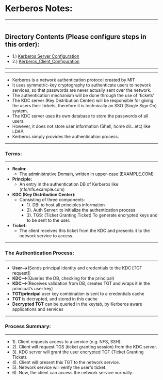 # Kerberos Notes:
<hr><hr>

## Directory Contents (Please configure steps in this order):

* 1.) [Kerberos Server Configuration](KDC_Server_Config)
* 2.) [Kerberos_Client_Configuration](Kdc_Client_Config)

<hr><hr>

* Kerberos is a network authentication protocol created by MIT
* It uses symmetric-key cryptography to authenticate users to network services,
 so that passwords are never actually sent over the network.
* The authentication mechanism will be done through the use of 'tickets'
* The KDC server (Key Distribution Center) will be responsible for giving the 
 users their tickets, therefore it is technically an SSO (Single Sign On) system.
* The KDC server uses its own database to store the passwords of all users.
* However, it does not store user information (Shell, home dir...etc) like LDAP.
* Kerberos simply provides the authentication process.

---
### Terms:
------
* **Realm:**
  * The administrative Domain, written in upper-case (EXAMPLE.COM)
* **Principle:**
  * An entry in the authentication DB of Kerberos like (nfs/nfs.example.com)
* **KDC (Key Distribution Center):**
  * Consisting of three components:
     - 1). DB: to host all principles information
     - 2). Auth Server: to initialize the authentication process
     - 3). TGS: (Ticket Granting Ticket) To generate encrypted keys and to be 
         sent to the user.
* **Ticket:**
  * The client receives this ticket from the KDC and presents it to the network
   service to access.

---
### The Authentication Process:
---------------------------
* **User-->**(Sends principal identity and credentials to the KDC [TGT request])
* **KDC-->**(Queries the DB, checking for the principal)
* **KDC-->**(Receives validation from DB, creates TGT and wraps it in the 
         principal's user key)
* **TGT/principal** user key combination is sent to a credentials cache
* **TGT** is decrypted, and stored in this cache
* **Decrypted TGT** can be queried in the keytab, by Kerberos aware applications and services

---
### Process Summary:
---------------
* 1).  Client requests access to a service (e.g. NFS, SSH).
* 2).  Client will request TGS (ticket granting session) from the KDC server.
* 3).  KDC server will grant the user encrypted TGT (Ticket Granting Ticket).
* 4).  Client will present this TGT to the network service.
* 5).  Network service will verify the user's ticket.
* 6).  Now, the client can access the network service normally.

